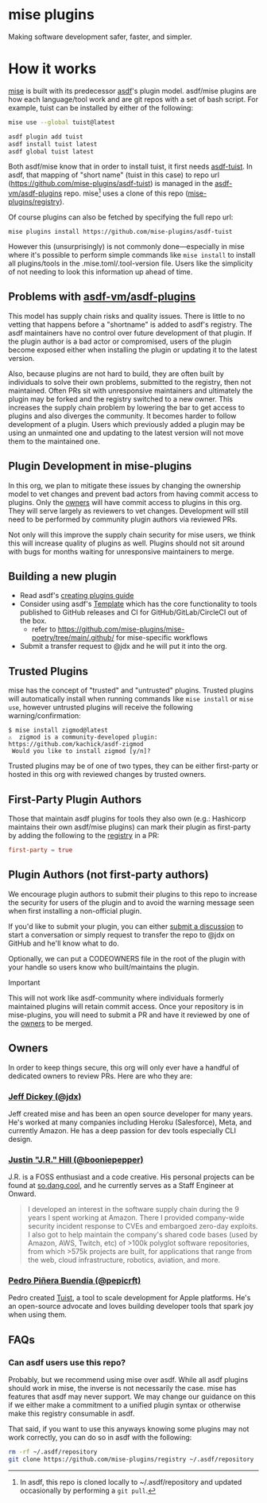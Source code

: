# mise plugins

Making software development safer, faster, and simpler.

# How it works

[mise](https://mise.jdx.dev) is built with its predecessor [asdf](https://asdf-vm.com)'s plugin model. asdf/mise plugins are how each language/tool work and are git repos with a set of bash script. For example, tuist can be installed by either of the following:

```sh
mise use --global tuist@latest
```

```sh
asdf plugin add tuist
asdf install tuist latest
asdf global tuist latest
```

Both asdf/mise know that in order to install tuist, it first needs [asdf-tuist](https://github.com/mise-plugins/asdf-tuist). In asdf, that mapping of "short name" (tuist in this case) to repo url (https://github.com/mise-plugins/asdf-tuist) is managed in the [asdf-vm/asdf-plugins](https://github.com/asdf-vm/asdf-plugins) repo. mise[^fetch] uses a clone of this repo ([mise-plugins/registry](https://github.com/mise-plugins/registry)).

Of course plugins can also be fetched by specifying the full repo url:

```
mise plugins install https://github.com/mise-plugins/asdf-tuist
```

However this (unsurprisingly) is not commonly done—especially in mise where it's possible to perform simple commands like `mise install` to install all plugins/tools in the .mise.toml/.tool-version file. Users like the simplicity of not needing to look this information up ahead of time.

## Problems with [asdf-vm/asdf-plugins](https://github.com/asdf-vm/asdf-plugins)

This model has supply chain risks and quality issues. There is little to no vetting that happens before a "shortname" is added to asdf's registry. The asdf maintainers have no control over future development of that plugin. If the plugin author is a bad actor or compromised, users of the plugin become exposed
either when installing the plugin or updating it to the latest version.

Also, because plugins are not hard to build, they are often built by individuals to solve their own problems, submitted to the registry, then not maintained.
Often PRs sit with unresponsive maintainers and ultimately the plugin may be forked and the registry switched to a new owner. This increases the supply chain
problem by lowering the bar to get access to plugins and also diverges the community. It becomes harder to follow development of a plugin. Users which
previously added a plugin may be using an unmainted one and updating to the latest version will not move them to the maintained one.

## Plugin Development in mise-plugins

In this org, we plan to mitigate these issues by changing the ownership model to vet changes and prevent bad actors from having commit access to plugins.
Only the [owners](#owners) will have commit access to plugins in this org. They will serve largely as reviewers to vet changes. Development will still
need to be performed by community plugin authors via reviewed PRs.

Not only will this improve the supply chain security for mise users, we think this will increase quality of plugins as well. Plugins should not sit around
with bugs for months waiting for unresponsive maintainers to merge.

## Building a new plugin

- Read asdf's [creating plugins guide](https://github.com/asdf-vm/asdf/blob/master/docs/plugins/create.md)
- Consider using asdf's [Template](https://github.com/asdf-vm/asdf-plugin-template) which has the core functionality to tools published to GitHub releases and CI for GitHub/GitLab/CircleCI out of the box.
  - refer to https://github.com/mise-plugins/mise-poetry/tree/main/.github/ for mise-specific workflows 
- Submit a transfer request to @jdx and he will put it into the org.

## Trusted Plugins

mise has the concept of "trusted" and "untrusted" plugins. Trusted plugins will automatically install when running commands like `mise install` or `mise use`,
however untrusted plugins will receive the following warning/confirmation:

```sh-session
$ mise install zigmod@latest
⚠️  zigmod is a community-developed plugin: https://github.com/kachick/asdf-zigmod
 Would you like to install zigmod [y/n]?
```

Trusted plugins may be of one of two types, they can be either first-party or hosted in this org with reviewed changes by trusted owners.

## First-Party Plugin Authors

Those that maintain asdf plugins for tools they also own (e.g.: Hashicorp maintains their own asdf/mise plugins) can mark their plugin as first-party by
adding the following to the [registry](https://github.com/mise-plugins/registry) in a PR:

```toml
first-party = true
```

## Plugin Authors (not first-party authors)

We encourage plugin authors to submit their plugins to this repo to increase the security for users of the plugin and to avoid the warning message
seen when first installing a non-official plugin.

If you'd like to submit your plugin, you can either [submit a discussion](https://github.com/orgs/mise-plugins/discussions/new?category=transfer-request) to
start a conversation or simply request to transfer the repo to @jdx on GitHub and he'll know what to do.

Optionally, we can put a CODEOWNERS file in the root of the plugin with your handle so users know who built/maintains the plugin.

> [!IMPORTANT]
> This will not work like asdf-community where individuals formerly maintained plugins will retain commit access. Once your repository is in
> mise-plugins, you will need to submit a PR and have it reviewed by one of the [owners](#owners) to be merged.

## Owners

In order to keep things secure, this org will only ever have a handful of dedicated owners to review PRs. Here are who they are: 

### [Jeff Dickey (@jdx)](https://github.com/jdx)

Jeff created mise and has been an open source developer for many years. He's worked at many companies including Heroku (Salesforce), Meta, and currently Amazon. He has a deep passion for dev tools especially CLI design.

### [Justin "J.R." Hill (@booniepepper)](https://github.com/booniepepper)

J.R. is a FOSS enthusiast and a code creative. His personal projects can be found at [so.dang.cool](https://so.dang.cool),
and he currently serves as a Staff Engineer at Onward.

> I developed an interest in the software supply chain during the 9 years I spent working at Amazon. There I provided
> company-wide security incident response to CVEs and embargoed zero-day exploits. I also got to help maintain the company's
> shared code bases (used by Amazon, AWS, Twitch, etc) of >100k polyglot software repositories, from which >575k projects
> are built, for applications that range from the web, cloud infrastructure, robotics, aviation, and more. 

### [Pedro Piñera Buendía (@pepicrft)](https:///github.com/pepicrft)

Pedro created [Tuist](https://tuist.io), a tool to scale development for Apple platforms. He's an open-source advocate and loves building developer tools that spark joy when using them. 

## FAQs

### Can asdf users use this repo?

Probably, but we recommend using mise over asdf. While all asdf plugins should work in mise, the inverse is not necessarily the case. mise has features that asdf may never support. We may change our guidance on this if we either make a commitment to a unified plugin syntax or otherwise make this registry consumable in asdf.

That said, if you want to use this anyways knowing some plugins may not work correctly, you can do so in asdf with the following:

```sh
rm -rf ~/.asdf/repository
git clone https://github.com/mise-plugins/registry ~/.asdf/repository
```

[^fetch]: In asdf, this repo is cloned locally to ~/.asdf/repository and updated occasionally by performing a `git pull`.
